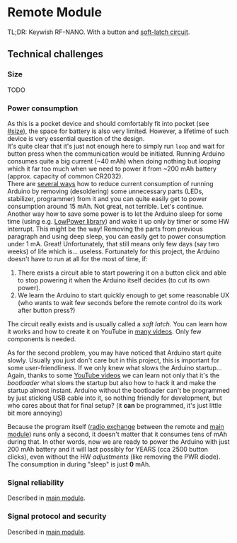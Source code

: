 # Remote Module

TL;DR: Keywish RF-NANO. With a button and [soft-latch circuit](#power-consumption).

## Technical challenges

### Size

TODO

### Power consumption

As this is a pocket device and should comfortably fit into pocket (see [#size](#size)), the space for battery is also very limited. However,
a lifetime of such device is very essential question of the design.  
It's quite clear that it's just not enough here to simply run `loop` and wait for button press when the communication would be initiated.
Running Arduino consumes quite a big current (~40 mAh) when doing nothing but _looping_ which it far too much when we need to power it from
~200 mAh battery (approx. capacity of common CR2032).  
There are [several ways](http://kratkadobapouziti.sweb.cz) how to reduce current consumption of running Arduino by removing (desoldering)
some unnecessary parts (LEDs, stabilizer, programmer) from it and you can quite easily get to power consumption around 15 mAh. Not great,
not terrible. Let's continue.  
Another way how to save some power is to let the Arduino sleep for some time (using
e.g. [LowPower library](https://github.com/rocketscream/Low-Power)) and wake it up only by timer or some HW interrupt. This might be the
way! Removing the parts from previous paragraph and using deep sleep, you can easily get to power consumption under 1 mA. Great!
Unfortunately, that still means only few days (say two weeks) of life which is... useless. Fortunately for this project, the Arduino doesn't
have to run at all for the most of time, if:

1. There exists a circuit able to start powering it on a button click and able to stop powering it when the Arduino itself decides (to cut
   its own power).
1. We learn the Arduino to start quickly enough to get some reasonable UX (who wants to wait few seconds before the remote control do its
   work after button press?)

The circuit really exists and is usually called a _soft latch_. You can learn how it works and how to create it on YouTube in
[many videos](https://www.youtube.com/watch?v=g1rbIG2BO0U). Only few components is needed.

As for the second problem, you may have noticed that Arduino start quite slowly. Usually you just don't care but in this project, this is
important for some user-friendliness. If we only knew what slows the Arduino startup...  
Again, thanks to some [YouTube videos](https://www.youtube.com/watch?v=lsa5h2tVM9w) we can learn not only that it's the _bootloader_ what
slows the startup but also how to hack it and make the startup almost instant. Arduino without the bootloader can't be programmed by just
sticking USB cable into it, so nothing friendly for development, but who cares about that for final setup? (it **can** be programmed, it's
just little bit more annoying)

Because the program itself ([radio exchange](#signal-protocol-and-security) between the remote
and [main module](https://alarm-garage.github.io/module-main/)) runs only a second, it doesn't matter that it consumes tens of mAh during
that. In other words, now we are ready to power the Arduino with just 200 mAh battery and it will last possibly for YEARS (cca 2500 button
clicks), even without the HW _adjustments_ (like removing the PWR diode). The consumption in during "sleep" is just **0** mAh.

### Signal reliability

Described in [main module](https://alarm-garage.github.io/module-main/#remote-switch-connectivity).

### Signal protocol and security

Described in [main module](https://alarm-garage.github.io/module-main/#remote-switch-protocol-and-security).
